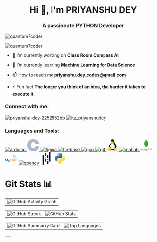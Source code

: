 <h1 align="center">Hi 👋, I'm PRIYANSHU DEY</h1>
<h3 align="center">A passionate PYTHON Developer</h3>

<p align="left"> <img src="https://komarev.com/ghpvc/?username=quantum7coder&label=Profile%20views&color=0e75b6&style=flat" alt="quantum7coder" /> </p>

<p align="left"> <a href="https://github.com/ryo-ma/github-profile-trophy"><img src="https://github-profile-trophy.vercel.app/?username=quantum7coder" alt="quantum7coder" /></a> </p>

- 🔭 I’m currently working on **Class Room Compass AI**

- 🌱 I’m currently learning **Machine Learning for Data Science**

- 📫 How to reach me **priyanshu.dey.codes@gmail.com**

- ⚡ Fun fact **The longer you think of an idea, the harder it takes to execute it.**

<h3 align="left">Connect with me:</h3>
<p align="left">
<a href="https://linkedin.com/in/priyanshu-dey-2252852bb" target="blank"><img align="center" src="https://raw.githubusercontent.com/rahuldkjain/github-profile-readme-generator/master/src/images/icons/Social/linked-in-alt.svg" alt="priyanshu-dey-2252852bb" height="30" width="40" /></a>
<a href="https://instagram.com/itz_priyanshudey" target="blank"><img align="center" src="https://raw.githubusercontent.com/rahuldkjain/github-profile-readme-generator/master/src/images/icons/Social/instagram.svg" alt="itz_priyanshudey" height="30" width="40" /></a>
</p>

<h3 align="left">Languages and Tools:</h3>
<p align="left"> <a href="https://www.arduino.cc/" target="_blank" rel="noreferrer"> <img src="https://cdn.worldvectorlogo.com/logos/arduino-1.svg" alt="arduino" width="40" height="40"/> </a> <a href="https://www.cprogramming.com/" target="_blank" rel="noreferrer"> <img src="https://raw.githubusercontent.com/devicons/devicon/master/icons/c/c-original.svg" alt="c" width="40" height="40"/> </a> <a href="https://www.figma.com/" target="_blank" rel="noreferrer"> <img src="https://www.vectorlogo.zone/logos/figma/figma-icon.svg" alt="figma" width="40" height="40"/> </a> <a href="https://firebase.google.com/" target="_blank" rel="noreferrer"> <img src="https://www.vectorlogo.zone/logos/firebase/firebase-icon.svg" alt="firebase" width="40" height="40"/> </a> <a href="https://cloud.google.com" target="_blank" rel="noreferrer"> <img src="https://www.vectorlogo.zone/logos/google_cloud/google_cloud-icon.svg" alt="gcp" width="40" height="40"/> </a> <a href="https://git-scm.com/" target="_blank" rel="noreferrer"> <img src="https://www.vectorlogo.zone/logos/git-scm/git-scm-icon.svg" alt="git" width="40" height="40"/> </a> <a href="https://www.linux.org/" target="_blank" rel="noreferrer"> <img src="https://raw.githubusercontent.com/devicons/devicon/master/icons/linux/linux-original.svg" alt="linux" width="40" height="40"/> </a> <a href="https://www.mathworks.com/" target="_blank" rel="noreferrer"> <img src="https://upload.wikimedia.org/wikipedia/commons/2/21/Matlab_Logo.png" alt="matlab" width="40" height="40"/> </a> <a href="https://www.mongodb.com/" target="_blank" rel="noreferrer"> <img src="https://raw.githubusercontent.com/devicons/devicon/master/icons/mongodb/mongodb-original-wordmark.svg" alt="mongodb" width="40" height="40"/> </a> <a href="https://www.mysql.com/" target="_blank" rel="noreferrer"> <img src="https://raw.githubusercontent.com/devicons/devicon/master/icons/mysql/mysql-original-wordmark.svg" alt="mysql" width="40" height="40"/> </a> <a href="https://opencv.org/" target="_blank" rel="noreferrer"> <img src="https://www.vectorlogo.zone/logos/opencv/opencv-icon.svg" alt="opencv" width="40" height="40"/> </a> <a href="https://pandas.pydata.org/" target="_blank" rel="noreferrer"> <img src="https://raw.githubusercontent.com/devicons/devicon/2ae2a900d2f041da66e950e4d48052658d850630/icons/pandas/pandas-original.svg" alt="pandas" width="40" height="40"/> </a> <a href="https://www.python.org" target="_blank" rel="noreferrer"> <img src="https://raw.githubusercontent.com/devicons/devicon/master/icons/python/python-original.svg" alt="python" width="40" height="40"/> </a> </p>

# Git Stats 📊
  
<table>
  <tr>
    <td>
      <img src="https://github-readme-activity-graph.vercel.app/graph?username=anindya-mukhopadhyay&theme=chartreuse-dark&point=bb9af7&line=bb9af7&area=true&area_color=bb9af7&hide_border=true" alt="GitHub Activity Graph"/>
    </td>
  </tr>
</table>
  <table>
    <tr>
      <td>
        <img src="https://github-readme-streak-stats.herokuapp.com?user=anindya-mukhopadhyay&theme=blue-green&hide_border=true" alt="GitHub Streak"/>
      </td>
     <td>
        <img 
         src="https://github-readme-stats.vercel.app/api?username=anindya-mukhopadhyay&theme=blue-green&show_icons=true&hide_border=true&count_private=true&hide=stars,issues&show=prs_merged,prs_merged_percentage&rank_icon=github" alt="GitHub Stats"/>
      </td>
     </tr>
  </table>
  <table>
   <td>
        <img src="https://github-profile-summary-cards.vercel.app/api/cards/profile-details?username=anindya-mukhopadhyay&theme=chartreuse_dark" alt="GitHub Summarry Card"/>
   </td>
      <td>
        <img src="https://github-readme-stats.vercel.app/api/top-langs/?username=anindya-mukhopadhyay&theme=blue-green&layout=donut&hide_border=true" alt="Top Languages"/>
      </td>
    
  </table>
---